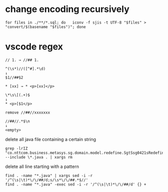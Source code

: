 # change encoding recursively
```
for files in ./**/*.sql; do   iconv -f sjis -t UTF-8 "$files" > "convert/$(basename "$files")"; done
```

# vscode regex  
```
// 1. → //## 1.

^(\s*)//([^#].*\d)
↓
$1//##$2
```

```
* [xx] → * <p>[xx]</p>

\*\s\[(.+)$
↓
* <p>[$1</p>
```

```
remove //##//xxxxxxx

//##//.*$\n
↓
<empty>
```
delete all java file containing a certain string
```
grep -lrIZ "co.nttcom.business.metasys.sg.domain.model.redefine.SgtSsg0421sRedefineDto" --include \*.java . | xargs rm
```
delete all line starting with a pattern
```
find . -name "*.java" | xargs sed -i -r '/^(\s|\t)*\/\/##/d;s/\s*\/\/##.*$//'
find . -name "*.java" -exec sed -i -r '/^(\s|\t)*\/\/##/d' {} +
```
